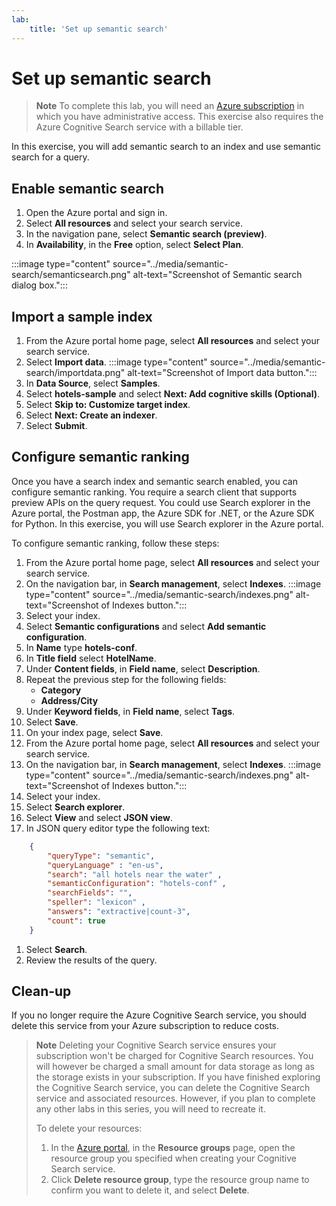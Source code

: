 ```yaml
---
lab:
    title: 'Set up semantic search'
---
```


# Set up semantic search

> **Note**
> To complete this lab, you will need an [Azure subscription](https://azure.microsoft.com/free?azure-portal=true) in which you have administrative access. This exercise also requires the Azure Cognitive Search service with a billable tier.

In this exercise, you will add semantic search to an index and use semantic search for a query.

## Enable semantic search

1. Open the Azure portal and sign in.
1. Select **All resources** and select your search service.
1. In the navigation pane, select **Semantic search (preview)**.
1. In **Availability**, in the **Free** option, select **Select Plan**.

:::image type="content" source="../media/semantic-search/semanticsearch.png" alt-text="Screenshot of Semantic search dialog box.":::

## Import a sample index

1. From the Azure portal home page, select **All resources** and select your search service.
1. Select **Import data**.
:::image type="content" source="../media/semantic-search/importdata.png" alt-text="Screenshot of Import data button.":::
1. In **Data Source**, select **Samples**.
1. Select **hotels-sample** and select **Next: Add cognitive skills (Optional)**.
1. Select **Skip to: Customize target index**.
1. Select **Next: Create an indexer**.
1. Select **Submit**.

## Configure semantic ranking

Once you have a search index and semantic search enabled, you can configure semantic ranking. You require a search client that supports preview APIs on the query request. You could use Search explorer in the Azure portal, the Postman app, the Azure SDK for .NET, or the Azure SDK for Python. In this exercise, you will use Search explorer in the Azure portal.

To configure semantic ranking, follow these steps:

1. From the Azure portal home page, select **All resources** and select your search service.
1. On the navigation bar, in **Search management**, select **Indexes**.
:::image type="content" source="../media/semantic-search/indexes.png" alt-text="Screenshot of Indexes button.":::
1. Select your index.
1. Select **Semantic configurations** and select **Add semantic configuration**.
1. In **Name** type **hotels-conf**.
1. In **Title field** select **HotelName**.
1. Under **Content fields**, in **Field name**, select **Description**.
1. Repeat the previous step for the following fields:
    - **Category**
    - **Address/City**
1. Under **Keyword fields**, in **Field name**, select **Tags**.
1. Select **Save**.
1. On your index page, select **Save**.
1. From the Azure portal home page, select **All resources** and select your search service.
1. On the navigation bar, in **Search management**, select **Indexes**.
:::image type="content" source="../media/semantic-search/indexes.png" alt-text="Screenshot of Indexes button.":::
1. Select your index.
1. Select **Search explorer**.
1. Select **View** and select **JSON view**.
1. In JSON query editor type the following text:

```json
    {
        "queryType": "semantic",
        "queryLanguage" : "en-us",
        "search": "all hotels near the water" , 
        "semanticConfiguration": "hotels-conf" , 
        "searchFields": "",
        "speller": "lexicon" , 
        "answers": "extractive|count-3",
        "count": true
    }
```

1. Select **Search**.
1. Review the results of the query.

## Clean-up

If you no longer require the Azure Cognitive Search service, you should delete this service from your Azure subscription to reduce costs.

>**Note**
> Deleting your Cognitive Search service ensures your subscription won't be charged for Cognitive Search resources. You will however be charged a small amount for data storage as long as the storage exists in your subscription. If you have finished exploring the Cognitive Search service, you can delete the Cognitive Search service and associated resources. However, if you plan to complete any other labs in this series, you will need to recreate it.
>
> To delete your resources:
>
> 1. In the [Azure portal](https://portal.azure.com?azure-portal=true), in the **Resource groups** page, open the resource group you specified when creating your Cognitive Search service.
> 1. Click **Delete resource group**, type the resource group name to confirm you want to delete it, and select **Delete**.
